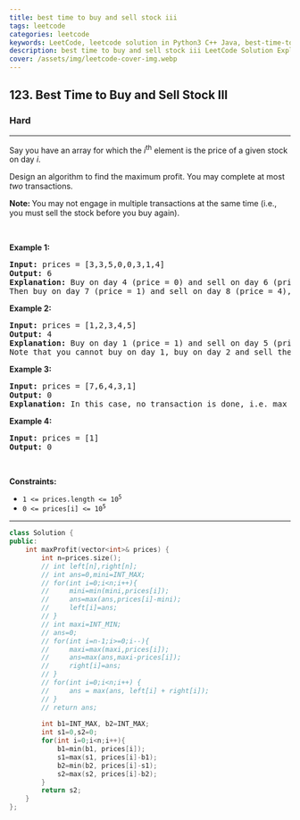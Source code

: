 ```yaml
---
title: best time to buy and sell stock iii
tags: leetcode
categories: leetcode
keywords: LeetCode, leetcode solution in Python3 C++ Java, best-time-to-buy-and-sell-stock-iii solution
description: best time to buy and sell stock iii LeetCode Solution Explained
cover: /assets/img/leetcode-cover-img.webp
---
```





<h2>123. Best Time to Buy and Sell Stock III</h2><h3>Hard</h3><hr><div><p>Say you have an array for which the <em>i</em><sup>th</sup> element is the price of a given stock on day <em>i</em>.</p>

<p>Design an algorithm to find the maximum profit. You may complete at most <em>two</em> transactions.</p>

<p><strong>Note:&nbsp;</strong>You may not engage in multiple transactions at the same time (i.e., you must sell the stock before you buy again).</p>

<p>&nbsp;</p>
<p><strong>Example 1:</strong></p>

<pre><strong>Input:</strong> prices = [3,3,5,0,0,3,1,4]
<strong>Output:</strong> 6
<strong>Explanation:</strong> Buy on day 4 (price = 0) and sell on day 6 (price = 3), profit = 3-0 = 3.
Then buy on day 7 (price = 1) and sell on day 8 (price = 4), profit = 4-1 = 3.</pre>

<p><strong>Example 2:</strong></p>

<pre><strong>Input:</strong> prices = [1,2,3,4,5]
<strong>Output:</strong> 4
<strong>Explanation:</strong> Buy on day 1 (price = 1) and sell on day 5 (price = 5), profit = 5-1 = 4.
Note that you cannot buy on day 1, buy on day 2 and sell them later, as you are engaging multiple transactions at the same time. You must sell before buying again.
</pre>

<p><strong>Example 3:</strong></p>

<pre><strong>Input:</strong> prices = [7,6,4,3,1]
<strong>Output:</strong> 0
<strong>Explanation:</strong> In this case, no transaction is done, i.e. max profit = 0.
</pre>

<p><strong>Example 4:</strong></p>

<pre><strong>Input:</strong> prices = [1]
<strong>Output:</strong> 0
</pre>

<p>&nbsp;</p>
<p><strong>Constraints:</strong></p>

<ul>
	<li><code>1 &lt;=&nbsp;prices.length &lt;= 10<sup>5</sup></code></li>
	<li><code>0 &lt;=&nbsp;prices[i] &lt;=&nbsp;10<sup>5</sup></code></li>
</ul>
</div>

---




```cpp
class Solution {
public:
    int maxProfit(vector<int>& prices) {
        int n=prices.size();
        // int left[n],right[n];
        // int ans=0,mini=INT_MAX;
        // for(int i=0;i<n;i++){
        //     mini=min(mini,prices[i]);
        //     ans=max(ans,prices[i]-mini);
        //     left[i]=ans;
        // }
        // int maxi=INT_MIN;
        // ans=0;
        // for(int i=n-1;i>=0;i--){
        //     maxi=max(maxi,prices[i]);
        //     ans=max(ans,maxi-prices[i]);
        //     right[i]=ans;
        // }
        // for(int i=0;i<n;i++) {
        //     ans = max(ans, left[i] + right[i]);
        // }
        // return ans;
        
        int b1=INT_MAX, b2=INT_MAX;
        int s1=0,s2=0;
        for(int i=0;i<n;i++){
            b1=min(b1, prices[i]);
            s1=max(s1, prices[i]-b1);
            b2=min(b2, prices[i]-s1);
            s2=max(s2, prices[i]-b2);
        }
        return s2;
    }
};
```
